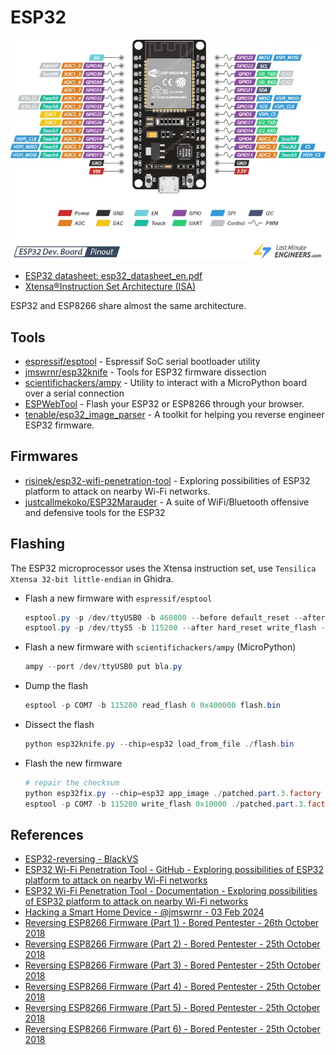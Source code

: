 # ESP32

![ESP32](../assets/esp32-pinout.png)


* [ESP32 datasheet: esp32_datasheet_en.pdf](https://www.espressif.com/sites/default/files/documentation/esp32_datasheet_en.pdf)
* [Xtensa®Instruction Set Architecture (ISA)](https://0x04.net/~mwk/doc/xtensa.pdf)

ESP32 and ESP8266 share almost the same architecture.


## Tools

* [espressif/esptool](https://github.com/espressif/esptool) - Espressif SoC serial bootloader utility
* [jmswrnr/esp32knife](https://github.com/jmswrnr/esp32knife) - Tools for ESP32 firmware dissection
* [scientifichackers/ampy](https://github.com/scientifichackers/ampy) - Utility to interact with a MicroPython board over a serial connection
* [ESPWebTool](https://esp.huhn.me/) - Flash your ESP32 or ESP8266 through your browser.
* [tenable/esp32_image_parser](https://github.com/tenable/esp32_image_parser) - A toolkit for helping you reverse engineer ESP32 firmware.


## Firmwares

* [risinek/esp32-wifi-penetration-tool](https://github.com/risinek/esp32-wifi-penetration-tool) - Exploring possibilities of ESP32 platform to attack on nearby Wi-Fi networks. 
* [justcallmekoko/ESP32Marauder](https://github.com/justcallmekoko/ESP32Marauder) - A suite of WiFi/Bluetooth offensive and defensive tools for the ESP32 


## Flashing

The ESP32 microprocessor uses the Xtensa instruction set, use `Tensilica Xtensa 32-bit little-endian` in Ghidra.

* Flash a new firmware with `espressif/esptool`
    ```ps1
    esptool.py -p /dev/ttyUSB0 -b 460800 --before default_reset --after hard_reset --chip esp32  write_flash --flash_mode dio --flash_size 2MB --flash_freq 40m 0x1000 build/bootloader/bootloader.bin 0x8000 build/partition_table/partition-table.bin 0x10000 build/ble_ctf.bin
    esptool.py -p /dev/ttyS5 -b 115200 --after hard_reset write_flash --flash_mode dio --flash_freq 40m --flash_size detect 0x8000 build/partition_table/partition-table.bin 0x1000 build/bootloader/bootloader.bin 0x10000 build/esp32-wifi-penetration-tool.bin
    ```

* Flash a new firmware with `scientifichackers/ampy` (MicroPython)
    ```ps1
    ampy --port /dev/ttyUSB0 put bla.py
    ```

* Dump the flash
    ```ps1
    esptool -p COM7 -b 115200 read_flash 0 0x400000 flash.bin
    ```

* Dissect the flash
    ```ps1
    python esp32knife.py --chip=esp32 load_from_file ./flash.bin
    ```

* Flash the new firmware
    ```ps1
    # repair the checksum
    python esp32fix.py --chip=esp32 app_image ./patched.part.3.factory 
    esptool -p COM7 -b 115200 write_flash 0x10000 ./patched.part.3.factory.fixed
    ```


## References

* [ESP32-reversing - BlackVS](https://github.com/BlackVS/ESP32-reversing)
* [ESP32 Wi-Fi Penetration Tool - GitHub - Exploring possibilities of ESP32 platform to attack on nearby Wi-Fi networks](https://github.com/risinek/esp32-wifi-penetration-tool)
* [ESP32 Wi-Fi Penetration Tool - Documentation - Exploring possibilities of ESP32 platform to attack on nearby Wi-Fi networks](https://risinek.github.io/esp32-wifi-penetration-tool/)
* [Hacking a Smart Home Device - @jmswrnr - 03 Feb 2024](https://jmswrnr.com/blog/hacking-a-smart-home-device)
* [Reversing ESP8266 Firmware (Part 1) - Bored Pentester - 26th October 2018](https://boredpentester.com/reversing-esp8266-firmware-part-1/)
* [Reversing ESP8266 Firmware (Part 2) - Bored Pentester - 25th October 2018](https://boredpentester.com/reversing-esp8266-firmware-part-2/)
* [Reversing ESP8266 Firmware (Part 3) - Bored Pentester - 25th October 2018](https://boredpentester.com/reversing-esp8266-firmware-part-3/)
* [Reversing ESP8266 Firmware (Part 4) - Bored Pentester - 25th October 2018](https://boredpentester.com/reversing-esp8266-firmware-part-4/)
* [Reversing ESP8266 Firmware (Part 5) - Bored Pentester - 25th October 2018](https://boredpentester.com/reversing-esp8266-firmware-part-5/)
* [Reversing ESP8266 Firmware (Part 6) - Bored Pentester - 25th October 2018](https://boredpentester.com/reversing-esp8266-firmware-part-6/)